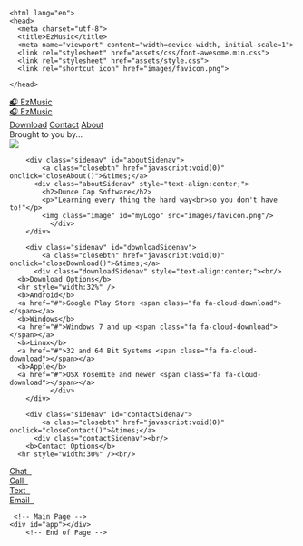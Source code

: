 <!DOCTYPE html>    
    <html lang="en">
	<head>
	  <meta charset="utf-8">
	  <title>EzMusic</title>
	  <meta name="viewport" content="width=device-width, initial-scale=1"> 
	  <link rel="stylesheet" href="assets/css/font-awesome.min.css">
	  <link rel="stylesheet" href="assets/style.css">
	  <link rel="shortcut icon" href="images/favicon.png">
      
	</head>
  <body>	
    <div class="background"> 
   	  <a href="javascript: void(0)" style="position: fixed;" class="openbtn" onclick="openNav()" title="Main Menu">
              <span>&#x1F3A7; EzMusic</span>
          </a>
	    <div class="sidenav" id="mySidenav">
	        <a class="closebtn" href="javascript:void(0)" onclick="closeNav()">&times;</a>
	      <div class="navhdr">
	        <a class="navbtn" href="#" title="Click On Me!">
	          <span>&#x1F3A7; EzMusic</span>
	        </a>
	      <div class="navmenu">
	        <a href="javascript:void(0)" onclick="openDownload()" title="Get The EzMusic App!">Download</a>  
	        <a href="javascript:void(0)" onclick="openContact()" title="Send Me A Message!">Contact</a>
	        <a href="javascript:void(0)" onclick="openAbout()" title="Dunce Cap Software!">About</a>  
	      </div>  
	      <div class="navftr" title="Dunce Cap Software!">Brought to you by...<br>
	        <img class="image" id="myLogo" src="images/logo.png"/>
	      </div>
	    </div>
      </div>


	    <div class="sidenav" id="aboutSidenav">
	        <a class="closebtn" href="javascript:void(0)" onclick="closeAbout()">&times;</a>
	      <div class="aboutSidenav" style="text-align:center;">
	        <h2>Dunce Cap Software</h2>
            <p>"Learning every thing the hard way<br>so you don't have to!"</p>
            <img class="image" id="myLogo" src="images/favicon.png"/>
              </div>
	    </div>   

	    <div class="sidenav" id="downloadSidenav">
	        <a class="closebtn" href="javascript:void(0)" onclick="closeDownload()">&times;</a>
	      <div class="downloadSidenav" style="text-align:center;"><br/>
      <b>Download Options</b>
      <hr style="width:32%" />
      <b>Android</b>
      <a href="#">Google Play Store <span class="fa fa-cloud-download"></span></a>
      <b>Windows</b>
      <a href="#">Windows 7 and up <span class="fa fa-cloud-download"></span></a>
      <b>Linux</b>
      <a href="#">32 and 64 Bit Systems <span class="fa fa-cloud-download"></span></a>
      <b>Apple</b>
      <a href="#">OSX Yosemite and newer <span class="fa fa-cloud-download"></span></a>
              </div>
	    </div>   

	    <div class="sidenav" id="contactSidenav">
	        <a class="closebtn" href="javascript:void(0)" onclick="closeContact()">&times;</a>
	      <div class="contactSidenav"><br/>
        <b>Contact Options</b>
      <hr style="width:30%" /><br/>
<a href="#" target="_top"> Chat &nbsp;<span class="fa fa-user"></span></a><br/>
<a href="tel:+16197864687" target="_top"> Call &nbsp;<span class="fa fa-phone"></span></a><br/>
<a href="sms:+16197864687" target="_top"> Text &nbsp;<span class="fa fa-send"></span></a><br/>
<a href="mailto:duncecapsoftware@gmail.com?Subject=About%20EzMusic" target="_top"> Email &nbsp;<span class="fa fa-envelope"></span></a>
     	    </div>
        </div>
         <!-- End Sidenav-->

	 <!-- Main Page -->           
    <div id="app"></div>
        <!-- End of Page -->
</div>
        <!-- Page Scripts -->
  <script type="text/javascript" src="assets/index.js"></script>
  <script type="text/javascript" src="assets/ezmusic.js"></script>
</body>
</html>
